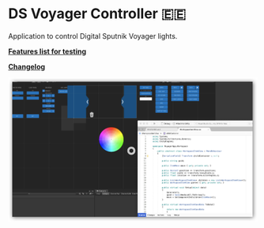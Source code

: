 # DS Voyager Controller :estonia:
Application to control Digital Sputnik Voyager lights.

**[Features list for testing](/Assets/Documentation/FEATURES.md)**

**[Changelog](/Assets/Documentation/CHANGELOG.md)**

![](/screenshot.png)
